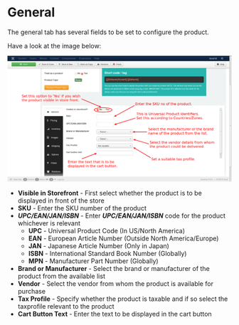 # General

The general tab has several fields to be set to configure the product.

Have a look at the image below:

![General Tab](product_simple_general_1.png)

* **Visible in Storefront** - First select whether the product is to be displayed in front of the store
* **SKU** - Enter the SKU number of the product
* ***UPC/EAN/JAN/ISBN*** - Enter ***UPC/EAN/JAN/ISBN*** code for the product whichever is relevant
    * **UPC** - Universal Product Code (In US/North America)
    * **EAN** - European Article Number (Outside North America/Europe)
    * **JAN** - Japanese Article Number (Only in Japan)
    * **ISBN** - International Standard Book Number (Globally)
    * **MPN** - Manufacturer Part Number (Globally)
* **Brand or Manufacturer** - Select the brand or manufacturer of the product from the available list
* **Vendor** - Select the vendor from whom the product is available for purchase
* **Tax Profile** - Specify whether the product is taxable and if so select the taxprofile relevant to the product
* **Cart Button Text** - Enter the text to be displayed in the cart button
